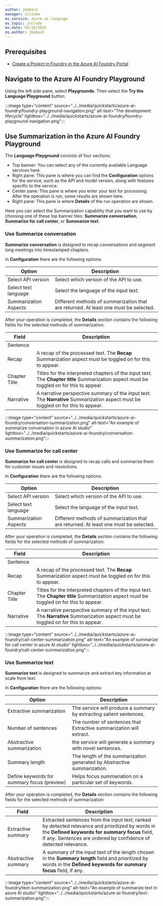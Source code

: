 ```yaml
---
author: jboback
manager: nitinme
ms.service: azure-ai-language
ms.topic: include
ms.date: 02/16/2025
ms.author: jboback
---
```


## Prerequisites

* [Create a Project in Foundry in the Azure AI Foundry Portal](../../../../../ai-studio/how-to/create-projects.md)

## Navigate to the Azure AI Foundry Playground

Using the left side pane, select **Playgrounds**. Then select the **Try the Language Playground** button.

:::image type="content" source="../../media/quickstarts/azure-ai-foundry/foundry-playground-navigation.png" alt-text="The development lifecycle" lightbox="../../media/quickstarts/azure-ai-foundry/foundry-playground-navigation.png":::

## Use Summarization in the Azure AI Foundry Playground

The **Language Playground** consists of four sections:

* Top banner: You can select any of the currently available Language services here.
* Right pane: This pane is where you can find the **Configuration** options for the service, such as the API and model version, along with features specific to the service.
* Center pane: This pane is where you enter your text for processing. After the operation is run, some results are shown here.
* Right pane: This pane is where **Details** of the run operation are shown.

Here you can select the Summarization capability that you want to use by choosing one of these top banner tiles: **Summarize conversation**, **Summarize for call center**, or **Summarize text**.

### Use Summarize conversation

**Summarize conversation** is designed to recap conversations and segment long meetings into timestamped chapters.

In **Configuration** there are the following options:

|Option              |Description                              |
|--------------------|-----------------------------------------|
|Select API version  | Select which version of the API to use.    |
|Select text language| Select the language of the input text.|
|Summarization Aspects| Different methods of summarization that are returned. At least one must be selected.|

After your operation is completed, the **Details** section contains the following fields for the selected methods of summarization:

|Field | Description                |
|------|----------------------------|
|Sentence|
|Recap| A recap of the processed text. The **Recap** Summarization aspect must be toggled on for this to appear.|
|Chapter Title|  Titles for the interpreted chapters of the input text. The **Chapter title** Summarization aspect must be toggled on for this to appear.|
|Narrative|  A narrative perspective summary of the input text. The **Narrative** Summarization aspect must be toggled on for this to appear.|

:::image type="content" source="../../media/quickstarts/azure-ai-foundry/conversation-summarization.png" alt-text="An example of summarize conversation in azure AI studio" lightbox="../../media/quickstarts/azure-ai-foundry/conversation-summarization.png":::

### Use Summarize for call center

**Summarize for call center** is designed to recap calls and summarize them for customer issues and resolutions.

In **Configuration** there are the following options:

|Option              |Description                              |
|--------------------|-----------------------------------------|
|Select API version  | Select which version of the API to use.    |
|Select text language| Select the language of the input text.|
|Summarization Aspects| Different methods of summarization that are returned. At least one must be selected.|

After your operation is completed, the **Details** section contains the following fields for the selected methods of summarization:

|Field | Description                |
|------|----------------------------|
|Sentence|
|Recap| A recap of the processed text. The **Recap** Summarization aspect must be toggled on for this to appear.|
|Chapter Title|  Titles for the interpreted chapters of the input text. The **Chapter title** Summarization aspect must be toggled on for this to appear.|
|Narrative|  A narrative perspective summary of the input text. The **Narrative** Summarization aspect must be toggled on for this to appear.|

:::image type="content" source="../../media/quickstarts/azure-ai-foundry/call-center-summarization.png" alt-text="An example of summarize for call center in azure AI studio" lightbox="../../media/quickstarts/azure-ai-foundry/call-center-summarization.png":::

### Use Summarize text

**Summarize text** is designed to summarize and extract key information at scale from text.

In **Configuration** there are the following options:

|Option              |Description                              |
|--------------------|-----------------------------------------|
|Extractive summarization  |  The service will produce a summary by extracting salient sentences.  |
|Number of sentences| The number of sentences that Extractive summarization will extract.|
|Abstractive summarization| the service will generate a summary with novel sentences.|
|Summary length| The length of the summarization generated by Abstractive summarization.|
|Define keywords for summary focus (preview)| Helps focus summariation on a particular set of keywords.|

After your operation is completed, the **Details** section contains the following fields for the selected methods of summarization:

|Field | Description                |
|------|----------------------------|
|Extractive summary| Extracted sentences from the input text, ranked by detected relevance and prioritized by words in the **Defined keywords for summary focus** field, if any. Sentences are ordered by confidence of detected relevance.|
|Abstractive summary| A summary of the input text of the length chosen in the **Summary length** field and prioritized by words in the **Defined keywords for summary focus** field, if any.|

:::image type="content" source="../../media/quickstarts/azure-ai-foundry/text-summarization.png" alt-text="An example of summarize text in azure AI studio" lightbox="../../media/quickstarts/azure-ai-foundry/text-summarization.png":::